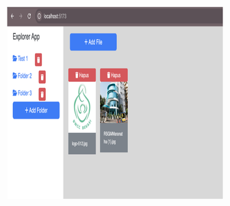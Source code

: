 <div>
  <img alt="img" src="https://github.com/DerryIkhsan/explorer-app/blob/master/image.jpg" width="850" height="450">
</div>
